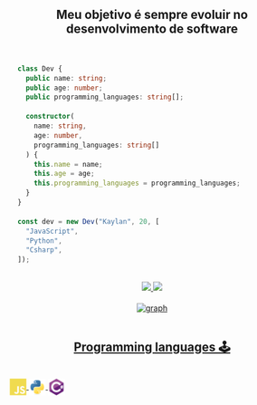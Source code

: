 
<h2 align="center" style="text-align: center">Meu objetivo é sempre evoluir no desenvolvimento de software</h2>


<br>
<div valign="center">
   
```typescript
  class Dev {
    public name: string;
    public age: number;
    public programming_languages: string[];

    constructor(
      name: string, 
      age: number, 
      programming_languages: string[]
    ) {
      this.name = name;
      this.age = age;
      this.programming_languages = programming_languages;
    }
  }

  const dev = new Dev("Kaylan", 20, [
    "JavaScript",
    "Python",
    "Csharp",
  ]);
``` 
 
</div>

<br>
  
<div align="center">
  <a href="https://github.com/Kay-Twelve">
  <img height="175em" src="https://github-readme-stats.vercel.app/api?username=kay-twelve&show_icons=true&theme=tokyonight&include_all_commits=true&count_private=true"/>
  <img height="175em" src="https://github-readme-stats.vercel.app/api/top-langs/?username=kay-twelve&layout=compact&langs_count=7&theme=tokyonight"/>
    
  <br>
  <br>
   
   <img align="center" src="https://github-readme-activity-graph.cyclic.app/graph?username=kay-twelve&bg_color=0e1118&hide_border=true&custom_title=Contribution%20Graph&area=true&area_color=0d0026&title_color=5603fc&line=5603fc&point=5603fc&theme=high-contrast" width="800px" alt="graph">

</div> 
  
<br>
  
<h2 align="center" style="text-align: center">Programming languages 🕹</h2>
  
<div align="center" style="display: inline; text-align: center"><br>
  <img align="center" alt="Kaylan-Js" height="30" src="https://raw.githubusercontent.com/devicons/devicon/master/icons/javascript/javascript-plain.svg">
  <img align="center" alt="Kaylan-Python" height="30" src="https://raw.githubusercontent.com/devicons/devicon/master/icons/python/python-original.svg">
  <img align="center" alt="Kaylan-Csharp" height="30" src="https://raw.githubusercontent.com/devicons/devicon/master/icons/csharp/csharp-original.svg">
</div>
